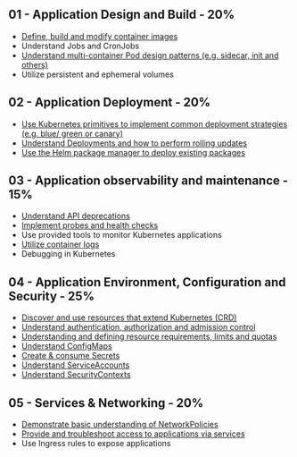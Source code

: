 ## 01 - Application Design and Build - 20%
- [Define, build and modify container images](./01-application-design-and-build/01-Define-build-and-modify-container-images.md)
- Understand Jobs and CronJobs
- [Understand multi-container Pod design patterns (e.g. sidecar, init and others)](./01-application-design-and-build/03-multi-container-pod-design.md)
- Utilize persistent and ephemeral volumes


## 02 - Application Deployment - 20%  
- [Use Kubernetes primitives to implement common deployment strategies (e.g. blue/ green or canary)](./02-application-deployment/01-use-Kubernetes-primitives-to-implement-common-deployment-strategies.md)
- [Understand Deployments and how to perform rolling updates](./02-application-deployment/02-deployments-perform-rolling-updates.md)
- [Use the Helm package manager to deploy existing packages](02-application-deployment/04-elm-package-manager-to-deploy-existing-packages.md)

## 03 - Application observability and maintenance - 15%
- [Understand API deprecations](./03-application-observability-and-maintenance/01-understand-API-deprecations.md)
- [Implement probes and health checks](./03-application-observability-and-maintenance/02-implement-probe-health-check.md)
- Use provided tools to monitor Kubernetes applications
- [Utilize container logs](./03-application-observability-and-maintenance/04-utilize-conatiner-log.md)
- Debugging in Kubernetes

## 04 - Application Environment, Configuration and Security - 25%
- [Discover and use resources that extend Kubernetes (CRD)](04-application-environment-configuration-and-security/01-discover-and-use-resources-that-extend-ubernetes-CRD.md)
- [Understand authentication, authorization and admission control](./04-application-environment-configuration-and-security/02-understand-authentication-authorization-admission-control.md)
- [Understanding and defining resource requirements, limits and quotas](./04-application-environment-configuration-and-security/03-limite-and-quotas.md)
- [Understand ConfigMaps](./04-application-environment-configuration-and-security/04-understand-configmaps.md)
- [Create & consume Secrets](./04-application-environment-configuration-and-security/05-create-consume-secrets.md)
- [Understand ServiceAccounts](./04-application-environment-configuration-and-security/06-understand-serviceaccounts.md)
- [Understand SecurityContexts](./04-application-environment-configuration-and-security/07-securitycontexts.md)

## 05 - Services & Networking - 20%
- [Demonstrate basic understanding of NetworkPolicies](./05-services-and-networking/01-demonstrate-basic-understanding-of-networkPolicies.md)
- [Provide and troubleshoot access to applications via services](./05-services-and-networking/02-troubleshoot-access-to-applications-via-services.md)
- Use Ingress rules to expose applications